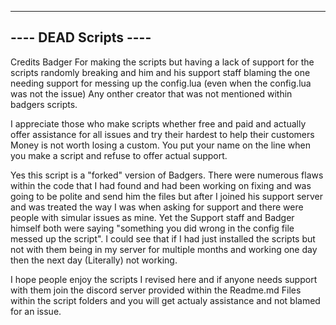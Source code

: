 ----------------------
---- DEAD Scripts ----
----------------------

Credits
    Badger
        For making the scripts but having a lack of support for the scripts randomly breaking and him and his support staff
        blaming the one needing support for messing up the config.lua (even when the config.lua was not the issue)
    Any onther creator that was not mentioned within badgers scripts.


I appreciate those who make scripts whether free and paid and actually offer assistance for all issues and try their hardest to help their customers
Money is not worth losing a custom. You put your name on the line when you make a script and refuse to offer actual support. 

Yes this script is a "forked" version of Badgers. There were numerous flaws within the code that I had found and had been working on fixing and was going
to be polite and send him the files but after I joined his support server and was treated the way I was when asking for support and there were people with simular 
issues as mine. Yet the Support staff and Badger himself both were saying "something you did wrong in the config file messed up the script". I could see that if I had
just installed the scripts but not with them being in my server for multiple months and working one day then the next day (Literally) not working. 

I hope people enjoy the scripts I revised here and if anyone needs support with them join the discord server provided within the Readme.md Files within the script folders and you will get actualy assistance and not blamed for an issue.
